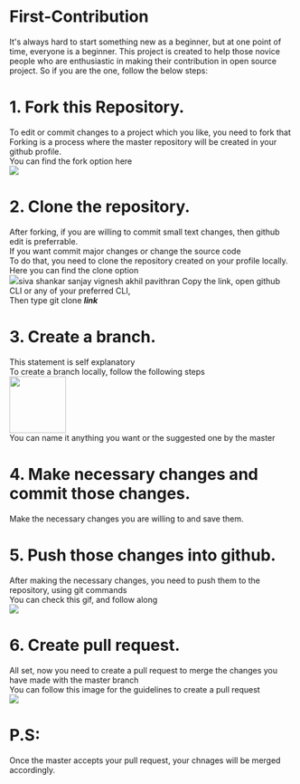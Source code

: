 # First-Contribution

It's always hard to start something new as a beginner, but at one point of time, everyone is a beginner.
This project is created to help those novice people who are enthusiastic in making their contribution in open source project.
So if you are the one, follow the below steps:

# 1. Fork this Repository.
To edit or commit changes to a project which you like, you need to fork that<br>
Forking is a process where the master repository will be created in your github profile.<br>
You can find the fork option here<br>
<img src="https://github-images.s3.amazonaws.com/help/bootcamp/Bootcamp-Fork.png">

# 2. Clone the repository.
After forking, if you are willing to commit small text changes, then github edit is preferrable.<br>
If you want commit major changes or change the source code<br>
To do that, you need to clone the repository created on your profile locally.<br>
Here you can find the clone option<br>
<img src="https://blogs.sap.com/wp-content/uploads/2019/07/2019-07-12_11-18-03.jpg">siva shankar
sanjay
vignesh
akhil
pavithran
Copy the link, open github CLI or any of your preferred CLI,<br>
Then type git clone ***link***

# 3. Create a branch.
This statement is self explanatory<br>
To create a branch locally, follow the following steps<br>
<img style="width:100px;" src="https://i.stack.imgur.com/6qEWk.jpg"><br>
You can name it anything you want or the suggested one by the master<br>

# 4. Make necessary changes and commit those changes.

Make the necessary changes you are willing to and save them.<br>

# 5. Push those changes into github.

After making the necessary changes, you need to push them to the repository, using git commands<br>
You can check this gif, and follow along<br>
<img src="https://i.imgur.com/48uur3D.gif">

# 6. Create pull request.

All set, now you need to create a pull request to merge the changes you have made with the master branch<br>
You can follow this image for the guidelines to create a pull request<br>
<img src="https://storage.googleapis.com/cdn.thenewstack.io/media/2018/06/bd933597-propen.png"><br>

# P.S:<br>
Once the master accepts your pull request, your chnages will be merged accordingly.
